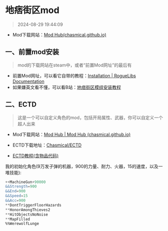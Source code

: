 # 地痞街区mod

> 2024-08-29 19:44:09

* Mod下载网站：[Mod Hub(chasmical.github.io)](https://chasmical.github.io/SoRModHub/)

## 一、前置mod安装

> mod的下载网站在steam中，或者“前置Mod网址”的最后有

* 前置Mod网址，可以看它自带的教程：[Installation | RogueLibs Documentation](https://chasmical.github.io/RogueLibs/docs/user/installation/)
* 如果嫌英文看不懂，可以看B站：[地痞街区模组安装教程](https://www.bilibili.com/video/BV1Xv4y147sT) 

## 二、ECTD

> 这是一个可以自定义角色的mod，包括开局属性、武器，你可以自定义一个超人出来

* Mod下载网站：[Mod Hub | Mod Hub (chasmical.github.io)](https://chasmical.github.io/SoRModHub/)

* ECTD下载地址：[Chasmical/ECTD](https://github.com/Chasmical/ECTD)
* [ECTD教程(含物品代码)](https://www.bilibili.com/opus/620434281044772294)

我的初始化角色(9万发子弹的机器，900的力量、耐力、火器，15的速度，以及一堆技能):

```sql
++MachineGun+90000
&&Strength=900
&&End=900
&&Speed=15
&&Acc=900
**DontTriggerFloorHazards
**HonorAmongThieves2
**HitObjectsNoNoise
**MapFilled
%%WerewolfLunge
```


